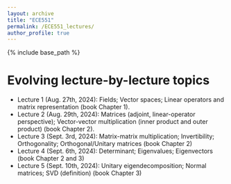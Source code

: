 ```yaml
---
layout: archive
title: "ECE551"
permalink: /ECE551_lectures/
author_profile: true
---
```


{% include base_path %}


<b>Evolving lecture-by-lecture topics</b>
======

* Lecture 1 (Aug. 27th, 2024): Fields; Vector spaces; Linear operators and matrix representation (book Chapter 1).
* Lecture 2 (Aug. 29th, 2024): Matrices (adjoint, linear-operator perspective); Vector-vector multiplication (inner product and outer product) (book Chapter 2).
* Lecture 3 (Sept. 3rd, 2024): Matrix-matrix multiplication; Invertibility; Orthogonality; Orthogonal/Unitary matrices (book Chapter 2)
* Lecture 4 (Sept. 6th, 2024): Determinant; Eigenvalues; Eigenvectors (book Chapter 2 and 3)
* Lecture 5 (Sept. 10th, 2024): Unitary eigendecomposition; Normal matrices; SVD (definition) (book Chapter 3) 
